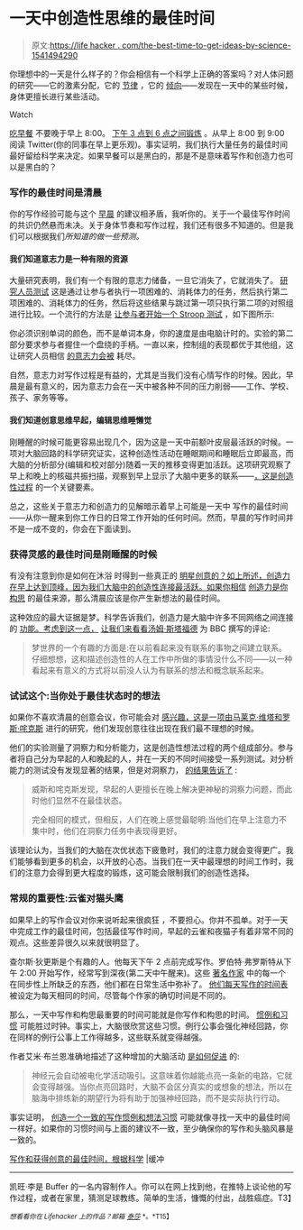# 一天中创造性思维的最佳时间

> 原文:[https://life hacker . com/the-best-time-to-get-ideas-by-science-1541494290](https://lifehacker.com/the-best-time-of-day-to-get-ideas-according-to-science-1541494290)

你理想中的一天是什么样子的？你会相信有一个科学上正确的答案吗？对人体问题的研究——它的激素分配，它的 [节律](http://blog.bufferapp.com/optimal-work-time-how-long-should-we-work-every-day-the-science-of-mental-strength) ，它的 [倾向](http://blog.bufferapp.com/5-ways-to-get-more-done-by-working-smarter-not-harder)——发现在一天中的某些时候，身体更擅长进行某些活动。

Watch

[吃早餐](http://www.webmd.com/women/features/the-best-time-of-the-day?page=2) 不要晚于早上 8:00。 [下午 3 点到 6 点之间锻炼](http://online.wsj.com/news/articles/SB10000872396390444180004578018294057070544) 。从早上 8:00 到 9:00 阅读 Twitter(你的同事在早上更乐观)。事实证明，我们执行大量任务的最佳时间最好留给科学来决定。如果早餐可以是黑白的，那是不是意味着写作和创造力也可以是黑白的？

### 写作的最佳时间是清晨

你的写作经验可能与这个 [早晨](https://lifehacker.com/why-youre-not-a-morning-person-and-how-to-become-one-514388263) 的建议相矛盾，我听你的。关于一个最佳写作时间的共识仍然悬而未决。关于身体节奏和写作过程，我们还有很多不知道的。但是我们可以根据我们*所知道的做一些预测。*

#### 我们知道意志力是一种有限的资源

大量研究表明，我们有一个有限的意志力储备，一旦它消失了，它就消失了。 [研究人员测试](http://www.psychologytoday.com/blog/changepower/201112/the-great-willpower-debate-the-missing-piece) 这是通过让参与者执行一项困难的、消耗体力的任务，然后执行第二项困难的、消耗体力的任务，然后将这些结果与跳过第一项只执行第二项的对照组进行比较。一个流行的方法是 [让参与者开始一个 Stroop 测试](http://faculty.washington.edu/chudler/words.html) ，如下图所示:

你必须识别单词的颜色，而不是单词本身，你的速度是由电脑计时的。实验的第二部分要求参与者握住一个盘绕的手柄。一直以来，控制组的表现都优于其他组，这让研究人员相信 [的意志力会被](https://lifehacker.com/youve-got-a-limited-supply-of-willpower-so-use-it-wise-5662132) 耗尽。

自然，意志力对写作过程是有益的，尤其是当我们没有心情写作的时候。因此，早晨是最有意义的，因为意志力会在一天中被各种不同的压力削弱——工作、学校、孩子、家务等等。

#### 我们知道创意思维早起，编辑思维睡懒觉

刚睡醒的时候可能更容易出现几个，因为这是一天中前额叶皮层最活跃的时候。一项对大脑回路的科学研究证实，这种创造性活动在睡眠期间和睡眠后立即最高，而大脑的分析部分(编辑和校对部分)随着一天的推移变得更加活跃。这项研究观察了早上和晚上的核磁共振扫描，观察到早上显示了大脑中更多的联系——[，这是创造性过程](http://blog.bufferapp.com/how-to-produce-more-great-ideas-according-to-science) 的一个关键要素。

总之，这些关于意志力和创造力的见解暗示着早上可能是一天中 写作的最佳时间——从你一醒来到你工作日的日常工作开始的任何时间。然而，早晨的写作时间并不是一成不变的，你会在下面读到。

### 获得灵感的最佳时间是刚睡醒的时候

有没有注意到你是如何在沐浴 时得到一些真正的 [明星创意的？如上所述，创造力在早上达到顶峰，因为我们大脑中的创造性连接最活跃。如果你相信](http://blog.bufferapp.com/why-we-have-our-best-ideas-in-the-shower-the-science-of-creativity) [创造力是你构思](http://blog.bufferapp.com/how-to-produce-more-great-ideas-according-to-science) 的最佳来源，那么清晨应该是你产生新想法的最佳时间。

这种效应的最大证据是梦。科学告诉我们，创造力是大脑中许多不同网络之间连接 的 [功能。考虑到这一点，](http://blogs.scientificamerican.com/beautiful-minds/2013/08/19/the-real-neuroscience-of-creativity/) [让我们来看看汤姆·斯塔福德](http://www.bbc.com/future/story/20131205-how-sleep-makes-you-more-creative) 为 BBC 撰写的评论:

> 梦世界的一个有趣的方面是:在以前看起来没有联系的事物之间建立联系。仔细想想，这和描述创造性的人在工作中所做的事情没什么不同——以一种看起来有意义的方式将以前没人认为有联系的想法和概念联系起来。

### 试试这个:当你处于最佳状态时的想法

如果你不喜欢清晨的创意会议，你可能会对 [感兴趣，这是一项由马莱克·维塔和罗斯·咤克斯](http://www.tandfonline.com/doi/abs/10.1080/13546783.2011.625663#.Uxy9AeddWGg) 进行的研究，他们发现创意往往出现在我们最不理想的时候。

他们的实验测量了洞察力和分析能力，这是创造性想法过程的两个组成部分。参与者将自己分为早起的人和晚起的人，并在一天的不同时间接受一系列测试。对分析能力的测试没有发现显著的结果，但是对洞察力， [的结果告诉了](http://www.spring.org.uk/2012/02/whats-the-best-time-of-day-to-be-creative.php) :

> 威斯和咤克斯发现，早起的人更擅长在晚上解决更神秘的洞察力问题，而此时他们显然不在最佳状态。
> 
> 完全相同的模式，但相反，人们在晚上感觉最聪明:当他们在早上注意力不集中时，他们在洞察力任务中表现得更好。

该理论认为，当我们的大脑在次优状态下疲惫时，我们的注意力就会变得更广。我们能够看到更多的机会，以开放的心态。当我们在一天中最理想的时间工作时，我们的注意力会得到更大程度的锻炼，这可能会限制我们的创造性选择。

### 常规的重要性:云雀对猫头鹰

如果早上的写作会议对你来说听起来很疯狂 ，不要担心。你并不孤单。对于一天中完成工作的最佳时间，包括最佳写作时间，早起的云雀和夜猫子有着非常不同的观点。这些差异很久以来就很明显了。

查尔斯·狄更斯是个有趣的人。他每天下午 2 点前完成写作。罗伯特·弗罗斯特从下午 2:00 开始写作，经常写到深夜(第二天中午醒来)。这些 [著名作家](http://blog.bufferapp.com/6-of-the-most-important-aspects-of-successful-writing) 中的每一个在同步性上所缺乏的东西，他们都在日常生活中弥补了。 [他们每天写作的时间表](http://blog.bufferapp.com/6-ways-ive-improved-my-writing-in-the-past-6-months) 被设定为每天相同的时间，尽管每个作家的确切时间是不同的。

那么，一天中写作和构思最重要的时间可能就是你写作和构思的时间。 [惯例和习惯](http://blog.bufferapp.com/how-these-six-highly-productive-bloggers-get-so-much-done) 可能胜过时钟。事实上，大脑很欣赏这些习惯。例行公事会强化神经回路，你在同样的例行公事上工作得越多，这些联系就变得越强。

作者艾米·布兰恩准确地描述了这种增加的大脑活动 [是如何促进](http://www.trainingzone.co.uk/feature/how-change-habitual-behaviour-remodelling-your-brain/185665) 的:

> 神经元会自动被电化学活动吸引。这意味着你越能点亮一条新的电路，它就会变得越强。当你点亮回路时，大脑不会区分真实的或想象的想法，所以在脑海中排练新的期望行为将有助于加强神经回路，而不是实际执行行动。

事实证明， [创造一个一致的写作惯例和想法习惯](http://blog.bufferapp.com/the-daily-routines-of-famous-entrepreneurs-and-how-to-design-your-own-master-routine) 可能就像寻找一天中的最佳时间一样好。如果你的习惯时间与上面的建议不一致，至少确保你的写作和头脑风暴是一致的。

[写作和获得创意的最佳时间，根据科学](http://blog.bufferapp.com/the-best-time-to-write-and-get-ideas) |缓冲

* * *

凯旺·李是 Buffer 的一名内容制作人。你可以在网上找到他，在推特上谈论他的写作过程，或者在家里，猜测足球教练。简单的生活，慷慨的付出，战胜癌症。T3】

<small>*想看看你在 Lifehacker 上的作品？邮箱*</small> [<small>*泰莎*</small>](https://mail.google.com/mail/?view=cm&fs=1&tf=1&to=tessa@lifehacker.com) <small>*。*T15】</small>